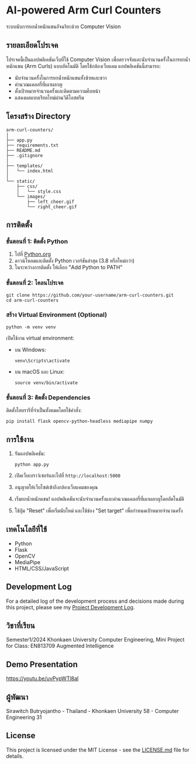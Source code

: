 # AI-powered Arm Curl Counters

ระบบนับการยกน้ำหนักแขนอัจฉริยะด้วย Computer Vision

## รายละเอียดโปรเจค

โปรเจคนี้เป็นแอปพลิเคชันเว็บที่ใช้ Computer Vision เพื่อตรวจจับและนับจำนวนครั้งในการยกน้ำหนักแขน (Arm Curls) แบบอัตโนมัติ โดยใช้กล้องเว็บแคม แอปพลิเคชันนี้สามารถ:

- นับจำนวนครั้งในการยกน้ำหนักแขนทั้งซ้ายและขวา
- คำนวณแคลอรี่ที่เผาผลาญ
- ตั้งเป้าหมายจำนวนครั้งและติดตามความคืบหน้า
- แสดงผลแบบเรียลไทม์ผ่านวิดีโอสตรีม

## โครงสร้าง Directory

```
arm-curl-counters/
│
├── app.py
├── requirements.txt
├── README.md
├── .gitignore
│
├── templates/
│   └── index.html
│
└── static/
    ├── css/
    │   └── style.css
    └── images/
        ├── left_cheer.gif
        └── right_cheer.gif
```

## การติดตั้ง

### ขั้นตอนที่ 1: ติดตั้ง Python

1. ไปที่ [Python.org](https://www.python.org/downloads/)
2. ดาวน์โหลดและติดตั้ง Python เวอร์ชันล่าสุด (3.8 หรือใหม่กว่า)
3. ในระหว่างการติดตั้ง ให้เลือก "Add Python to PATH"

### ขั้นตอนที่ 2: โคลนโปรเจค

```
git clone https://github.com/your-username/arm-curl-counters.git
cd arm-curl-counters
```

### สร้าง Virtual Environment (Optional)

```
python -m venv venv
```

เปิดใช้งาน virtual environment:

- บน Windows:
  ```
  venv\Scripts\activate
  ```
- บน macOS และ Linux:
  ```
  source venv/bin/activate
  ```

### ขั้นตอนที่ 3: ติดตั้ง Dependencies

ติดตั้งไลบรารีที่จำเป็นทั้งหมดโดยใช้คำสั่ง:

```
pip install flask opencv-python-headless mediapipe numpy
```

## การใช้งาน

1. รันแอปพลิเคชัน:
   ```
   python app.py
   ```

2. เปิดเว็บเบราว์เซอร์และไปที่ `http://localhost:5000`

3. อนุญาตให้เว็บไซต์เข้าถึงกล้องเว็บแคมของคุณ

4. เริ่มยกน้ำหนักแขน! แอปพลิเคชันจะนับจำนวนครั้งและคำนวณแคลอรี่ที่เผาผลาญโดยอัตโนมัติ

5. ใช้ปุ่ม "Reset" เพื่อเริ่มนับใหม่ และใช้ช่อง "Set target" เพื่อกำหนดเป้าหมายจำนวนครั้ง

## เทคโนโลยีที่ใช้

- Python
- Flask
- OpenCV
- MediaPipe
- HTML/CSS/JavaScript

## Development Log
For a detailed log of the development process and decisions made during this project, please see my [Project Development Log](development_history/development_log.md).

## วิชาที่เรียน

Semester1/2024 Khonkaen University Computer Engineering, Mini Project for Class: EN813709 Augmented Intelligence 

## Demo Presentation

https://youtu.be/uvPypWTl8aI

## ผู้พัฒนา

Sirawitch Butryojantho - Thailand - Khonkaen University 58 - Computer Engineering 31

## License

This project is licensed under the MIT License - see the [LICENSE.md](LICENSE.md) file for details.

